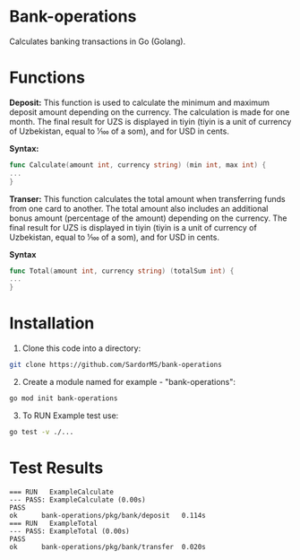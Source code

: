 # Bank-operations
Сalculates banking transactions in Go (Golang).

# Functions

**Deposit:**
This function is used to calculate the minimum and maximum deposit amount depending on the currency. The calculation is made for one month. The final result for UZS is displayed in tiyin (tiyin is a unit of currency of Uzbekistan, equal to 1⁄100 of a som), and for USD in cents.

**Syntax:**
```go
func Calculate(amount int, currency string) (min int, max int) {
...
}
```



**Transer:**
This function calculates the total amount when transferring funds from one card to another. The total amount also includes an additional bonus amount (percentage of the amount) depending on the currency. The final result for UZS is displayed in tiyin (tiyin is a unit of currency of Uzbekistan, equal to 1⁄100 of a som), and for USD in cents.

**Syntax**
```go
func Total(amount int, currency string) (totalSum int) {
...
}
```



# Installation

1. Clone this code into a directory:
 ```sh
 git clone https://github.com/SardorMS/bank-operations
 ```

2. Create a module named for example - "bank-operations":
 
 ```sh
 go mod init bank-operations
 ``` 
 
3. To RUN Example test use:
```sh
go test -v ./...
```


# Test Results

```
=== RUN   ExampleCalculate
--- PASS: ExampleCalculate (0.00s)
PASS
ok      bank-operations/pkg/bank/deposit   0.114s
=== RUN   ExampleTotal
--- PASS: ExampleTotal (0.00s)
PASS
ok      bank-operations/pkg/bank/transfer  0.020s
```
